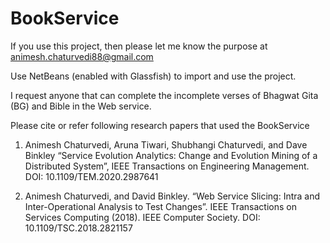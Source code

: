 # BookService

If you use this project, then please let me know the purpose at animesh.chaturvedi88@gmail.com

Use NetBeans (enabled with Glassfish) to import and use the project.

I request anyone that can complete the incomplete verses of Bhagwat Gita (BG) and Bible in the Web service.

Please cite or refer following research papers that used the BookService 

1. Animesh Chaturvedi, Aruna Tiwari, Shubhangi Chaturvedi, and Dave Binkley “Service Evolution Analytics: Change and Evolution Mining of a Distributed System”, IEEE Transactions on Engineering Management. DOI: 10.1109/TEM.2020.2987641

2. Animesh Chaturvedi, and David Binkley. “Web Service Slicing: Intra and Inter-Operational Analysis to Test Changes”. IEEE Transactions on Services Computing (2018). IEEE Computer Society. DOI: 10.1109/TSC.2018.2821157
